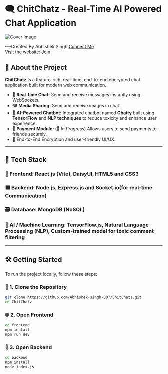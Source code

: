 # 🗨️ ChitChatz - Real-Time AI Powered Chat Application

![Cover Image](https://github.com/Abhishek-singh-007/ChitChatz/blob/main/images/Screenshot%202025-07-06%20193123.png)

---Created By Abhishek Singh [Connect Me](https://my-portfolio-six-tau-59.vercel.app/) <br/>
Visit the website: [Join]( https://chitchatz-he8g.onrender.com/login)

## 📌 About the Project

**ChitChatz** is a feature-rich, real-time, end-to-end encrypted chat application built for modern web communication.

- 💬 **Real-time Chat:** Send and receive messages instantly using WebSockets.
- 🖼️ **Media Sharing:** Send and receive images in chat.
- 🤖 **AI-Powered Chatbot:** Integrated chatbot named **Chatty** built using **TensorFlow** and **NLP techniques** to reduce toxicity and enhance user experience.
- 💸 **Payment Module:** (🚧 _In Progress_) Allows users to send payments to friends securely.
- 🔐 End-to-End Encryption and user-friendly UI/UX.

---

## 🚀 Tech Stack

### 🔷 Frontend: React.js (Vite), DaisyUI, HTML5 and CSS3

### 🟩 Backend: Node.js, Express.js and Socket.io(for real-time Communication)

### 🗃️ Database: MongoDB (NoSQL)

### 🧠 AI / Machine Learning: TensorFlow.js, Natural Language Processing (NLP), Custom-trained model for toxic comment filtering

---

## 🛠️ Getting Started

To run the project locally, follow these steps:

### 📁 1. Clone the Repository
```bash
git clone https://github.com/Abhishek-singh-007/ChitChatz.git
cd ChitChatz
```
### 🌐 2. Open Frontend
```bash
cd frontend
npm install
npm run dev
```
### 🔌 3. Open Backend
```bash
cd backend
npm install
node index.js
